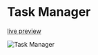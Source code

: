# Task Manager
[live preview](https://tasksapp-1339.firebaseapp.com)

![Task Manager](https://tasksapp-1339.firebaseapp.com/images/touch/icon-512x512.png)

